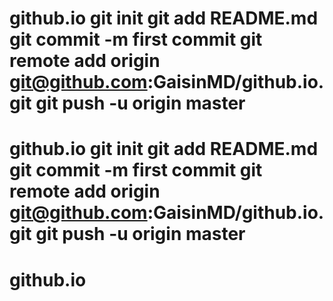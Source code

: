 # github.io git init git add README.md git commit -m first commit git remote add origin git@github.com:GaisinMD/github.io.git git push -u origin master
# github.io git init git add README.md git commit -m first commit git remote add origin git@github.com:GaisinMD/github.io.git git push -u origin master
# github.io
